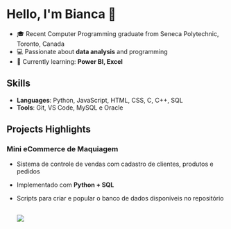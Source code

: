 
# Hello, I'm Bianca 👋

- 🎓 Recent Computer Programming graduate from Seneca Polytechnic, Toronto, Canada  
- 💻 Passionate about **data analysis** and programming  
- 🌱 Currently learning: **Power BI, Excel**  

## Skills
- **Languages**: Python, JavaScript, HTML, CSS, C, C++, SQL
- **Tools**: Git, VS Code, MySQL e Oracle

## Projects Highlights
### Mini eCommerce de Maquiagem
- Sistema de controle de vendas com cadastro de clientes, produtos e pedidos  
- Implementado com **Python + SQL**  
- Scripts para criar e popular o banco de dados disponíveis no repositório  

  
  ##
  <div> <a href = "mailto:bianca.soares0704@gmail.com"><img src="https://img.shields.io/badge/-Gmail-%23333?style=for-the-badge&logo=gmail&logoColor=white" target="_blank"></a>
</div>
 


